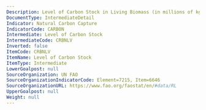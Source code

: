 ```yaml
---
Description: Level of Carbon Stock in Living Biomass (in millions of kg)
DocumentType: IntermediateDetail
Indicator: Natural Carbon Capture
IndicatorCode: CARBON
Intermediate: Level of Carbon Stock
IntermediateCode: CRBNLV
Inverted: false
ItemCode: CRBNLV
ItemName: Level of Carbon Stock
ItemType: Intermediate
LowerGoalpost: null
SourceOrganization: UN FAO
SourceOrganizationIndicatorCode: Element=7215, Item=6646
SourceOrganizationURL: https://www.fao.org/faostat/en/#data/RL
UpperGoalpost: null
Weight: null
---
```


